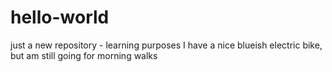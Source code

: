 # hello-world
just a new repository - learning purposes
I have a nice blueish electric bike, but am still going for morning walks
